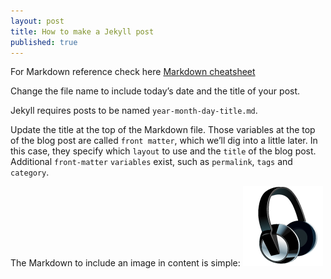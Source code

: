 ```yaml
---
layout: post
title: How to make a Jekyll post
published: true
---
```


For Markdown reference check here [Markdown cheatsheet](https://github.com/adam-p/markdown-here/wiki/Markdown-Cheatsheet)

Change the file name to include today’s date and the title of your post. 

Jekyll requires posts to be named `year-month-day-title.md`.

Update the title at the top of the Markdown file. Those variables at the top of the blog post are called `front matter`, which we’ll dig into a little later. In this case, they specify which `layout` to use and the `title` of the blog post. Additional `front-matter` `variables` exist, such as `permalink`, `tags` and `category`.

The Markdown to include an image in content is simple:
![Image description](/images/headphones_128.png)